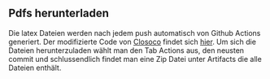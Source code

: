 ## Pdfs herunterladen
Die latex Dateien werden nach jedem push automatisch von Github Actions generiert. Der modifizierte Code von [Closoco](https://github.com/Closoco) findet sich [hier](https://github.com/Konradrundfunk/pdflatex-action). Um sich die Dateien herunterzuladen wählt man den Tab Actions aus, den neusten commit und schlussendlich findet man eine Zip Datei unter Artifacts die alle Dateien enthält.


